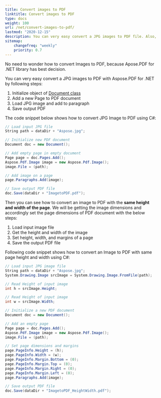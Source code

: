 ```yaml
---
title: Convert images to PDF
linktitle: Convert images to PDF 
type: docs
weight: 100
url: /net/convert-images-to-pdf/
lastmod: "2020-12-15"
description: You can very easy convert a JPG images to PDF file. Also, you can convert an image to PDF with the same  height and width of the page.
sitemap:
    changefreq: "weekly"
    priority: 0.7
---
```


No need to wonder how to convert Images to PDF, because Apose.PDF for .NET library has best decision.

You can very easy convert a JPG images to PDF with Aspose.PDF for .NET by following steps:

1. Initialize object of [Document class](https://apireference.aspose.com/page/net/aspose.page/document)
1. Add a new Page to PDF document
1. Load JPG image and add to paragraph
1. Save output PDF

The code snippet below shows how to convert JPG Image to PDF using C#:
```csharp
// Load input JPG file
String path = dataDir + "Aspose.jpg";

// Initialize new PDF document
Document doc = new Document();

// Add empty page in empty document
Page page = doc.Pages.Add();
Aspose.Pdf.Image image = new Aspose.Pdf.Image();
image.File = (path);

// Add image on a page
page.Paragraphs.Add(image);

// Save output PDF file
doc.Save(dataDir + "ImagetoPDF.pdf");
```
Then you can see how to convert an image to PDF with the **same height and width of the page**. We will be getting the image dimensions and accordingly set the page dimensions of PDF document with the below steps:

1. Load input image file
1. Get the height and width of the image
1. Set height, width, and margins of a page
1. Save the output PDF file

Following code snippet shows how to convert an Image to PDF with same page height and width using C#:

```csharp
// Load input JPG image file
String path = dataDir + "Aspose.jpg";
System.Drawing.Image srcImage = System.Drawing.Image.FromFile(path);

// Read Height of input image
int h = srcImage.Height;

// Read Height of input image
int w = srcImage.Width;

// Initialize a new PDF document
Document doc = new Document();

// Add an empty page
Page page = doc.Pages.Add();
Aspose.Pdf.Image image = new Aspose.Pdf.Image();
image.File = (path);

// Set page dimensions and margins
page.PageInfo.Height = (h);
page.PageInfo.Width = (w);
page.PageInfo.Margin.Bottom = (0);
page.PageInfo.Margin.Top = (0);
page.PageInfo.Margin.Right = (0);
page.PageInfo.Margin.Left = (0);
page.Paragraphs.Add(image);

// Save output PDF file
doc.Save(dataDir + "ImagetoPDF_HeightWidth.pdf");
```

